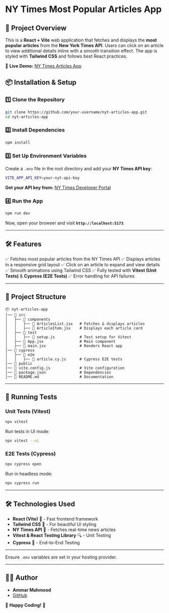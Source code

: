 # NY Times Most Popular Articles App

## 🚀 Project Overview

This is a **React + Vite** web application that fetches and displays the **most popular articles** from the **New York Times API**. Users can click on an article to view additional details inline with a smooth transition effect. The app is styled with **Tailwind CSS** and follows best React practices.

🔗 **Live Demo:** [NY Times Articles App](https://ny-times-popular.vercel.app/)

## 📦 Installation & Setup

### **1️⃣ Clone the Repository**

```sh
git clone https://github.com/your-username/nyt-articles-app.git
cd nyt-articles-app
```

### **2️⃣ Install Dependencies**

```sh
npm install
```

### **3️⃣ Set Up Environment Variables**

Create a `.env` file in the root directory and add your **NY Times API key**:

```sh
VITE_APP_API_KEY=your-nyt-api-key
```

**Get your API key from:** [NY Times Developer Portal](https://developer.nytimes.com/get-started)

### **4️⃣ Run the App**

```sh
npm run dev
```

Now, open your browser and visit **`http://localhost:5173`**.

---

## 🛠 Features

✅ Fetches most popular articles from the NY Times API
✅ Displays articles in a responsive grid layout
✅ Click on an article to expand and view details
✅ Smooth animations using Tailwind CSS
✅ Fully tested with **Vitest (Unit Tests)** & **Cypress (E2E Tests)**
✅ Error handling for API failures

---

## 📂 Project Structure

```
📦 nyt-articles-app
│── 📂 src
│   ├── 📂 components
│   │   ├── 📄 ArticlesList.jsx   # Fetches & displays articles
│   │   ├── 📄 ArticleItem.jsx    # Displays each article card
│   ├── 📂 test
│   │   ├── 📄 setup.js           # Test setup for Vitest
│   ├── 📄 App.jsx                # Main component
│   ├── 📄 main.jsx               # Renders React app
│── 📂 cypress
│   ├── 📂 e2e
│   │   ├── 📄 article.cy.js      # Cypress E2E tests
│── 📂 public
│── 📄 vite.config.js             # Vite configuration
│── 📄 package.json               # Dependencies
│── 📄 README.md                  # Documentation
```

---

## 🧪 Running Tests

### **Unit Tests (Vitest)**

```sh
npx vitest
```

Run tests in UI mode:

```sh
npx vitest --ui
```

### **E2E Tests (Cypress)**

```sh
npx cypress open
```

Run in headless mode:

```sh
npx cypress run
```

---

## 🛠 Technologies Used

- **React (Vite)** 🚀 - Fast frontend framework
- **Tailwind CSS** 🎨 - For beautiful UI styling
- **NY Times API** 📰 - Fetches real-time news articles
- **Vitest & React Testing Library** 🔍 - Unit Testing
- **Cypress** 🧪 - End-to-End Testing

---

Ensure `.env` variables are set in your hosting provider.

---

## 👨‍💻 Author

- **Ammar Mahmood**
- [GitHub](https://github.com/AmmarMahmood7)

🚀 **Happy Coding!** 🎉
